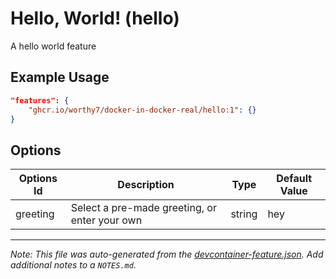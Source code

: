 
# Hello, World! (hello)

A hello world feature

## Example Usage

```json
"features": {
    "ghcr.io/worthy7/docker-in-docker-real/hello:1": {}
}
```

## Options

| Options Id | Description | Type | Default Value |
|-----|-----|-----|-----|
| greeting | Select a pre-made greeting, or enter your own | string | hey |



---

_Note: This file was auto-generated from the [devcontainer-feature.json](https://github.com/worthy7/docker-in-docker-real/blob/main/src/hello/devcontainer-feature.json).  Add additional notes to a `NOTES.md`._
